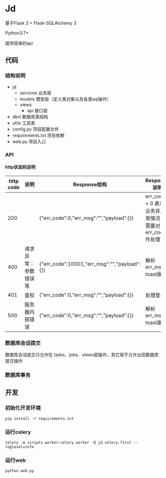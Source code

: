 # Jd

基于Flask 3 + Flask-SQLAlchemy 3

Python3.7+

提供简单的api


## 代码

### 结构说明

+ jd
  + services 业务层
  + models 模型层（定义类对象以及各类sql操作）
  + views
    + api 接口层
+ dbrt 数据库表结构
+ utils 工具类
+ config.py 项目配置文件
+ requirements.txt  项目依赖
+ web.py  项目入口

### API

#### http状态码说明

| http code | 说明 | Response结构 | Response说明 |
|---|---|---|---|
| 200 |  | {"err_code":0,"err_msg":"","payload":{}} | err_code > 0 表示业务非正常情况，需要对err_code作处理 |
| 400 | 请求异常：参数错误等 | {"err_code":10001,"err_msg":"","payload":{}} | 解析 err_msg toast展示 |
| 401 | 鉴权 | {"err_code":0,"err_msg":"","payload":{}} | 处理登录 |
| 500 | 服务器内部错误 | {"err_code":0,"err_msg":"","payload":{}} | 解析 err_msg toast展示 |


### 数据库会话提交

数据库会话提交只允许在  tasks、jobs、views层操作，其它层不允许出现数据库提交操作

### 数据库事务


## 开发

### 初始化开发环境

```shell
pip install -r requirements.txt
```

### 运行celery
```shell
celery -A scripts.worker:celery worker -Q jd.celery.first --loglevel=info
```


### 运行web
```shell
python web.py
```
